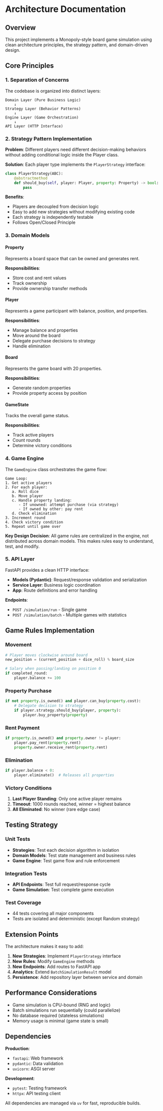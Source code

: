 # Architecture Documentation

## Overview

This project implements a Monopoly-style board game simulation using clean architecture principles, the strategy pattern, and domain-driven design.

## Core Principles

### 1. Separation of Concerns

The codebase is organized into distinct layers:

```
Domain Layer (Pure Business Logic)
    ↓
Strategy Layer (Behavior Patterns)
    ↓
Engine Layer (Game Orchestration)
    ↓
API Layer (HTTP Interface)
```

### 2. Strategy Pattern Implementation

**Problem**: Different players need different decision-making behaviors without adding conditional logic inside the Player class.

**Solution**: Each player type implements the `PlayerStrategy` interface:

```python
class PlayerStrategy(ABC):
    @abstractmethod
    def should_buy(self, player: Player, property: Property) -> bool:
        pass
```

**Benefits**:
- Players are decoupled from decision logic
- Easy to add new strategies without modifying existing code
- Each strategy is independently testable
- Follows Open/Closed Principle

### 3. Domain Models

#### Property
Represents a board space that can be owned and generates rent.

**Responsibilities**:
- Store cost and rent values
- Track ownership
- Provide ownership transfer methods

#### Player
Represents a game participant with balance, position, and properties.

**Responsibilities**:
- Manage balance and properties
- Move around the board
- Delegate purchase decisions to strategy
- Handle elimination

#### Board
Represents the game board with 20 properties.

**Responsibilities**:
- Generate random properties
- Provide property access by position

#### GameState
Tracks the overall game status.

**Responsibilities**:
- Track active players
- Count rounds
- Determine victory conditions

### 4. Game Engine

The `GameEngine` class orchestrates the game flow:

```
Game Loop:
1. Get active players
2. For each player:
   a. Roll dice
   b. Move player
   c. Handle property landing:
      - If unowned: attempt purchase (via strategy)
      - If owned by other: pay rent
   d. Check elimination
3. Increment round
4. Check victory condition
5. Repeat until game over
```

**Key Design Decision**: All game rules are centralized in the engine, not distributed across domain models. This makes rules easy to understand, test, and modify.

### 5. API Layer

FastAPI provides a clean HTTP interface:

- **Models (Pydantic)**: Request/response validation and serialization
- **Service Layer**: Business logic coordination
- **App**: Route definitions and error handling

**Endpoints**:
- `POST /simulation/run` - Single game
- `POST /simulation/batch` - Multiple games with statistics

## Game Rules Implementation

### Movement
```python
# Player moves clockwise around board
new_position = (current_position + dice_roll) % board_size

# Salary when passing/landing on position 0
if completed_round:
    player.balance += 100
```

### Property Purchase
```python
if not property.is_owned() and player.can_buy(property.cost):
    # Delegate decision to strategy
    if player.strategy.should_buy(player, property):
        player.buy_property(property)
```

### Rent Payment
```python
if property.is_owned() and property.owner != player:
    player.pay_rent(property.rent)
    property.owner.receive_rent(property.rent)
```

### Elimination
```python
if player.balance < 0:
    player.eliminate()  # Releases all properties
```

### Victory Conditions
1. **Last Player Standing**: Only one active player remains
2. **Timeout**: 1000 rounds reached, winner = highest balance
3. **All Eliminated**: No winner (rare edge case)

## Testing Strategy

### Unit Tests
- **Strategies**: Test each decision algorithm in isolation
- **Domain Models**: Test state management and business rules
- **Game Engine**: Test game flow and rule enforcement

### Integration Tests
- **API Endpoints**: Test full request/response cycle
- **Game Simulation**: Test complete game execution

### Test Coverage
- 44 tests covering all major components
- Tests are isolated and deterministic (except Random strategy)

## Extension Points

The architecture makes it easy to add:

1. **New Strategies**: Implement `PlayerStrategy` interface
2. **New Rules**: Modify `GameEngine` methods
3. **New Endpoints**: Add routes to FastAPI app
4. **Analytics**: Extend `BatchSimulationResult` model
5. **Persistence**: Add repository layer between service and domain

## Performance Considerations

- Game simulation is CPU-bound (RNG and logic)
- Batch simulations run sequentially (could parallelize)
- No database required (stateless simulations)
- Memory usage is minimal (game state is small)

## Dependencies

**Production**:
- `fastapi`: Web framework
- `pydantic`: Data validation
- `uvicorn`: ASGI server

**Development**:
- `pytest`: Testing framework
- `httpx`: API testing client

All dependencies are managed via `uv` for fast, reproducible builds.
